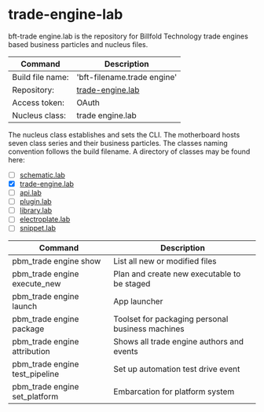 # trade-engine-lab


bft-trade engine.lab is the repository for Billfold Technology trade engines based business particles and nucleus files. 

| Command | Description |
| --- | --- | 
|  Build file name: | 'bft-filename.trade engine' | 
|  Repository: |  [trade-engine.lab](https://github.com/Billfold-Technologies/trade-engine-lab)
|  Access token: | OAuth | 
|  Nucleus class: | trade engine.lab | 
  

The nucleus class establishes and sets the CLI. The motherboard hosts seven class series and their business particles. The classes naming convention follows the build filename. A directory of classes may be found here: 

- [ ] [schematic.lab](https://github.com/Billfold-Technologies/schematic-lab) 
- [x] [trade-engine.lab](https://github.com/Billfold-Technologies/trade-engine-lab) 
- [ ] [api.lab](https://github.com/Billfold-Technologies/api-lab) 
- [ ] [plugin.lab](https://github.com/Billfold-Technologies/plugin-lab) 
- [ ] [library.lab](https://github.com/Billfold-Technologies/library-lab) 
- [ ] [electroplate.lab](https://github.com/Billfold-Technologies/electroplate-lab) 
- [ ] [snippet.lab](https://github.com/Billfold-Technologies/snippet-lab) 

| Command | Description | 
| --- | --- | 
| pbm_trade engine show | List all new or modified files | 
| pbm_trade engine execute_new | Plan and create new executable to be staged | 
| pbm_trade engine launch | App launcher 
| pbm_trade engine package | Toolset for packaging personal business machines | 
| pbm_trade engine attribution | Shows all trade engine authors and events | 
| pbm_trade engine test_pipeline | Set up automation test drive event | 
| pbm_trade engine set_platform | Embarcation for platform system | 
